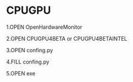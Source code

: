 # CPUGPU


1.OPEN OpenHardwareMonitor






2.OPEN CPUGPU4BETA or CPUGPU4BETAINTEL










3.OPEN confing.py






4.FILL confing.py








5.OPEN exe
